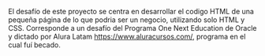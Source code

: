 El desafío de este proyecto se centra en desarrollar el codigo HTML de una pequeña página de lo que podria ser un negocio, utilizando solo HTML y CSS. Corresponde a un desafío del Programa One Next Education de Oracle y dictado por Alura Latam https://www.aluracursos.com/, programa en el cual fuí becado.
